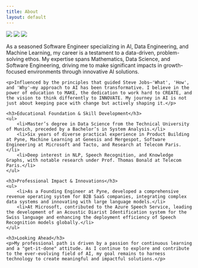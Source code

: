 ```yaml
---
title: About
layout: default
---
```


<div class="row content-row">
<div class="col-12 col-sm-4">
    <img src="{{ site.baseurl }}/images/bio.jpg">
    <img src="{{ site.baseurl }}/images/bio.jpg">
    <img src="{{ site.baseurl }}/images/bio.jpg">
</div>
<div class="col-12 col-sm-8">
    <p>As a seasoned Software Engineer specializing in AI, Data Engineering, and Machine Learning, my career is a testament to a data-driven, problem-solving ethos. My expertise spans Mathematics, Data Science, and Software Engineering, driving me to make significant impacts in growth-focused environments through innovative AI solutions.</p>

    <p>Influenced by the principles that guided Steve Jobs—'What', 'How', and 'Why'—my approach to AI has been transformative. I believe in the power of education to MAKE, the dedication to work hard to CREATE, and the vision to think differently to INNOVATE. My journey in AI is not just about keeping pace with change but actively shaping it.</p>

    <h3>Educational Foundation & Skill Development</h3>
    <ul>
        <li>Master’s degree in Data Science from the Technical University of Munich, preceded by a Bachelor’s in System Analysis.</li>
        <li>Six years of diverse practical experience in Product Building at Pyne, Machine Learning at Genesis and Mergespot, Software Engineering at Microsoft and Tacto, and Research at Telecom Paris.</li>
        <li>Deep interest in NLP, Speech Recognition, and Knowledge Graphs, with notable research under Prof. Thomas Bonald at Telecom Paris.</li>
    </ul>

    <h3>Professional Impact & Innovations</h3>
    <ul>
        <li>As a Founding Engineer at Pyne, developed a comprehensive revenue operating system for B2B SaaS companies, integrating complex data systems and innovating with large language models.</li>
        <li>At Microsoft, contributed to the Azure Speech Service, leading the development of an Acoustic Diarist Identification system for the Swiss language and enhancing the deployment efficiency of Speech Recognition models globally.</li>
    </ul>

    <h3>Looking Ahead</h3>
    <p>My professional path is driven by a passion for continuous learning and a "get-it-done" attitude. As I continue to explore and contribute to the ever-evolving field of AI, my goal remains to harness technology to create meaningful and impactful solutions.</p>
</div>